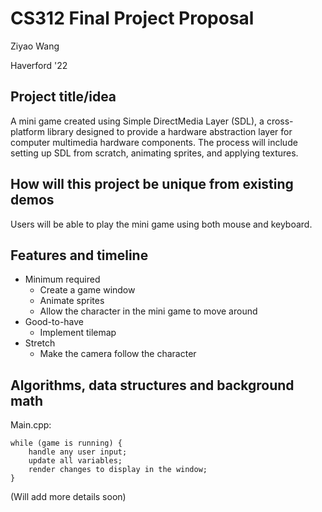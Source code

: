 # CS312 Final Project Proposal
Ziyao Wang

Haverford '22


## Project title/idea
A mini game created using Simple DirectMedia Layer (SDL), a cross-platform library designed to provide a hardware abstraction layer for computer multimedia hardware components. The process will include setting up SDL from scratch, animating sprites, and applying textures. 


## How will this project be unique from existing demos
Users will be able to play the mini game using both mouse and keyboard.


## Features and timeline
- Minimum required
  - Create a game window
  - Animate sprites
  - Allow the character in the mini game to move around
- Good-to-have
  - Implement tilemap
- Stretch
  - Make the camera follow the character


## Algorithms, data structures and background math
Main.cpp:

```
while (game is running) {
    handle any user input;
    update all variables;
    render changes to display in the window;
}
```

(Will add more details soon)